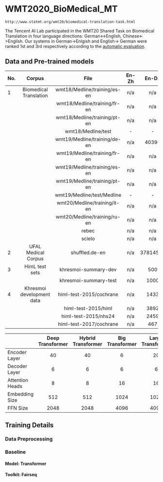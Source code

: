 # WMT2020_BioMedical_MT 
	http://www.statmt.org/wmt20/biomedical-translation-task.html

The Tencent AI Lab participated in the WMT20 Shared Task on Biomedical Translation in four language directions: German<->English, Chinese<->English. Our systems in German->Enlgish and English-> German were ranked 1st and 3rd respectively according to the [automatic evaluation](https://drive.google.com/file/d/116eQudN5rNx9-VYru5lFy0lT1IMqp7kP/view).

## Data and Pre-trained models 

| No. | Corpus                             | File                          | En-Zh  | En-De | En |
| --- | :---:                              | :---:                         | :---: | :---:  | :---:  |
| 1   | Biomedical Translation             | wmt18/Medline/training/es-en | n/a    | n/a    | 287811 |
|     |                                    | wmt18/Medline/training/fr-en | n/a    | n/a    | 627576 |
|     |                                    | wmt18/Medline/training/pt-en | n/a    | n/a    |  74645 |
|     |                                    | wmt18/Medline/test  | -     | -      | - |
|     |                                    | wmt19/Medline/training/de-en| n/a   | 40398  |  40398 |
|     |                                    | wmt19/Medline/training/fr-en| n/a   |  n/a   |  75049 |
|     |                                    | wmt19/Medline/training/es-en| n/a   |  n/a   | 100257 |
|     |                                    | wmt19/Medline/training/pt-en| n/a   |  n/a   |  49918 |
|     |                                    | wmt19/Medline/test/Medline  | -     | -      | -      |
|     |                                    | wmt20/Medline/training/it-en| n/a   |  n/a   |  14756 |
|     |                                    | wmt20/Medline/training/ru-en| n/a   |  n/a   |  46782 |
|     |                                    | rebec                       | n/a   |  n/a   |  ?     |
|     |                                    | scielo                      | n/a   |  n/a   |  ?     |
| 2   | UFAL Medical Corpus                | shuffled.de-en                | n/a  | 37814533 | ? |
| 3   | HimL test sets                     | khresmoi-summary-dev          | n/a  | 500      | n/a |
|     |                                    | khresmoi-summary-test         | n/a  | 1000     | n/a |
| 4   | Khresmoi development data          | himl-test-2015/cochrane       | n/a  | 1433     | n/a |
|     |                                    | himl-test-2015/himl           | n/a  | 3892     | n/a | 
|     |                                    | himl-test-2015/nhs24          | n/a  | 2459     | n/a | 
|     |                                    | himl-test-2017/cochrane       | n/a  | 467      | n/a | 


|                | Deep Transformer   | Hybrid Transformer  | Big Transformer       | Large Transformer  |
| ---            | :---:   | :---:       | :---:     | :---:  | 
|Encoder Layer   |   40    |    40       |    6      |  20    |
|Decoder Layer   |   6     |    6        |    6      |  6     |
|Attention Heads |   8     |    8        |    16     |  16    |
|Embedding Size  |   512   |    512      |    1024   |  1024  |
|FFN Size        |   2048  |    2048     |    4096   |  4096  |


## Training Details
### Data Preprocessing
 

### Baseline
#### Model:    Transformer
#### Toolkit:  Fairseq





